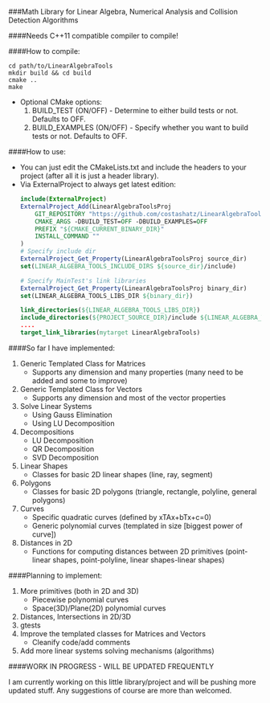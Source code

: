 ###Math Library for Linear Algebra, Numerical Analysis and Collision Detection Algorithms

####Needs C++11 compatible compiler to compile!

####How to compile:

```
cd path/to/LinearAlgebraTools
mkdir build && cd build
cmake ..
make
```

* Optional CMake options:
	1. BUILD_TEST (ON/OFF) - Determine to either build tests or not. Defaults to OFF.
	2. BUILD_EXAMPLES (ON/OFF) - Specify whether you want to build tests or not. Defaults to OFF.

####How to use:

* You can just edit the CMakeLists.txt and include the headers to your project (after all it is just a header library).
* Via ExternalProject to always get latest edition:
	```cmake
	include(ExternalProject)
	ExternalProject_Add(LinearAlgebraToolsProj
	    GIT_REPOSITORY "https://github.com/costashatz/LinearAlgebraTools"
	    CMAKE_ARGS -DBUILD_TEST=OFF -DBUILD_EXAMPLES=OFF
	    PREFIX "${CMAKE_CURRENT_BINARY_DIR}"
	    INSTALL_COMMAND ""
	)
	# Specify include dir
	ExternalProject_Get_Property(LinearAlgebraToolsProj source_dir)
	set(LINEAR_ALGEBRA_TOOLS_INCLUDE_DIRS ${source_dir}/include)

	# Specify MainTest's link libraries
	ExternalProject_Get_Property(LinearAlgebraToolsProj binary_dir)
	set(LINEAR_ALGEBRA_TOOLS_LIBS_DIR ${binary_dir})

	link_directories(${LINEAR_ALGEBRA_TOOLS_LIBS_DIR})
	include_directories(${PROJECT_SOURCE_DIR}/include ${LINEAR_ALGEBRA_TOOLS_INCLUDE_DIRS})
	....
	target_link_libraries(mytarget LinearAlgebraTools)
	```


####So far I have implemented:

1. Generic Templated Class for Matrices
    * Supports any dimension and many properties (many need to be added and some to improve)
2. Generic Templated Class for Vectors
    * Supports any dimension and most of the vector properties
3. Solve Linear Systems
    * Using Gauss Elimination
    * Using LU Decomposition
4. Decompositions
    * LU Decomposition
    * QR Decomposition
    * SVD Decomposition
5. Linear Shapes
	* Classes for basic 2D linear shapes (line, ray, segment)
6. Polygons
	* Classes for basic 2D polygons (triangle, rectangle, polyline, general polygons)
7. Curves
	* Specific quadratic curves (defined by xTAx+bTx+c=0)
	* Generic polynomial curves (templated in size [biggest power of curve])
8. Distances in 2D
	* Functions for computing distances between 2D primitives (point-linear shapes, point-polyline, linear shapes-linear shapes)

####Planning to implement:

1. More primitives (both in 2D and 3D)
	* Piecewise polynomial curves
	* Space(3D)/Plane(2D) polynomial curves
2. Distances, Intersections in 2D/3D
3. gtests
4. Improve the templated classes for Matrices and Vectors
    * Cleanify code/add comments
5. Add more linear systems solving mechanisms (algorithms)


####WORK IN PROGRESS - WILL BE UPDATED FREQUENTLY

I am currently working on this little library/project and will be pushing more updated stuff. Any suggestions of course are more than welcomed.
